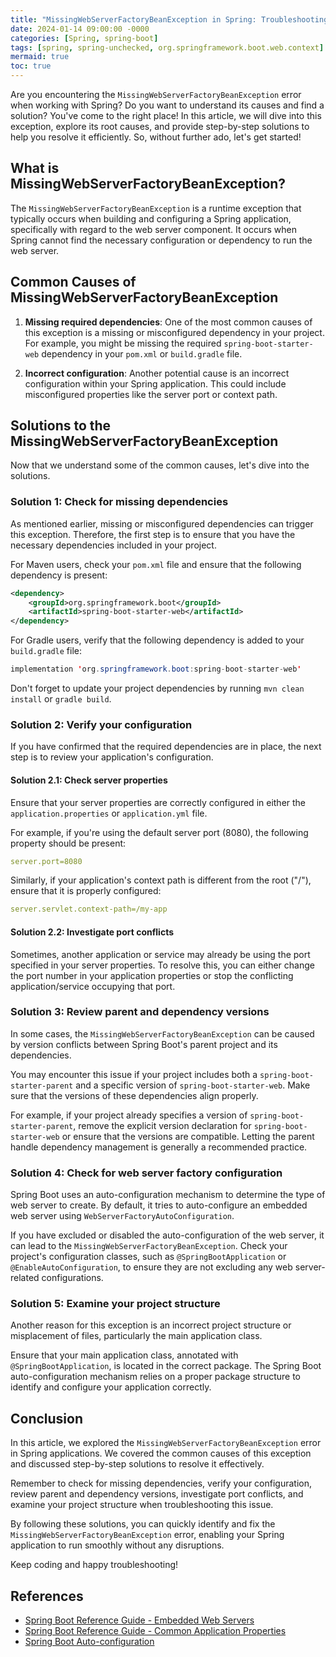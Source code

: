 ```yaml
---
title: "MissingWebServerFactoryBeanException in Spring: Troubleshooting and Solution"
date: 2024-01-14 09:00:00 -0000
categories: [Spring, spring-boot]
tags: [spring, spring-unchecked, org.springframework.boot.web.context]
mermaid: true
toc: true
---
```



Are you encountering the `MissingWebServerFactoryBeanException` error when working with Spring? Do you want to understand its causes and find a solution? You've come to the right place! In this article, we will dive into this exception, explore its root causes, and provide step-by-step solutions to help you resolve it efficiently. So, without further ado, let's get started!

## What is MissingWebServerFactoryBeanException?

The `MissingWebServerFactoryBeanException` is a runtime exception that typically occurs when building and configuring a Spring application, specifically with regard to the web server component. It occurs when Spring cannot find the necessary configuration or dependency to run the web server.

## Common Causes of MissingWebServerFactoryBeanException

1. **Missing required dependencies**: One of the most common causes of this exception is a missing or misconfigured dependency in your project. For example, you might be missing the required `spring-boot-starter-web` dependency in your `pom.xml` or `build.gradle` file.

2. **Incorrect configuration**: Another potential cause is an incorrect configuration within your Spring application. This could include misconfigured properties like the server port or context path.

## Solutions to the MissingWebServerFactoryBeanException 

Now that we understand some of the common causes, let's dive into the solutions.

### Solution 1: Check for missing dependencies

As mentioned earlier, missing or misconfigured dependencies can trigger this exception. Therefore, the first step is to ensure that you have the necessary dependencies included in your project.

For Maven users, check your `pom.xml` file and ensure that the following dependency is present:

```xml
<dependency>
    <groupId>org.springframework.boot</groupId>
    <artifactId>spring-boot-starter-web</artifactId>
</dependency>
```

For Gradle users, verify that the following dependency is added to your `build.gradle` file:

```java
implementation 'org.springframework.boot:spring-boot-starter-web'
```

Don't forget to update your project dependencies by running `mvn clean install` or `gradle build`.

### Solution 2: Verify your configuration

If you have confirmed that the required dependencies are in place, the next step is to review your application's configuration.

####  Solution 2.1: Check server properties

Ensure that your server properties are correctly configured in either the `application.properties` or `application.yml` file.

For example, if you're using the default server port (8080), the following property should be present:

```yaml
server.port=8080
```

Similarly, if your application's context path is different from the root ("/"), ensure that it is properly configured:

```yaml
server.servlet.context-path=/my-app
```

#### Solution 2.2: Investigate port conflicts

Sometimes, another application or service may already be using the port specified in your server properties. To resolve this, you can either change the port number in your application properties or stop the conflicting application/service occupying that port.

### Solution 3: Review parent and dependency versions

In some cases, the `MissingWebServerFactoryBeanException` can be caused by version conflicts between Spring Boot's parent project and its dependencies.

You may encounter this issue if your project includes both a `spring-boot-starter-parent` and a specific version of `spring-boot-starter-web`. Make sure that the versions of these dependencies align properly.

For example, if your project already specifies a version of `spring-boot-starter-parent`, remove the explicit version declaration for `spring-boot-starter-web` or ensure that the versions are compatible. Letting the parent handle dependency management is generally a recommended practice.

### Solution 4: Check for web server factory configuration

Spring Boot uses an auto-configuration mechanism to determine the type of web server to create. By default, it tries to auto-configure an embedded web server using `WebServerFactoryAutoConfiguration`.

If you have excluded or disabled the auto-configuration of the web server, it can lead to the `MissingWebServerFactoryBeanException`. Check your project's configuration classes, such as `@SpringBootApplication` or `@EnableAutoConfiguration`, to ensure they are not excluding any web server-related configurations.

### Solution 5: Examine your project structure

Another reason for this exception is an incorrect project structure or misplacement of files, particularly the main application class.

Ensure that your main application class, annotated with `@SpringBootApplication`, is located in the correct package. The Spring Boot auto-configuration mechanism relies on a proper package structure to identify and configure your application correctly.

## Conclusion

In this article, we explored the `MissingWebServerFactoryBeanException` error in Spring applications. We covered the common causes of this exception and discussed step-by-step solutions to resolve it effectively.

Remember to check for missing dependencies, verify your configuration, review parent and dependency versions, investigate port conflicts, and examine your project structure when troubleshooting this issue.

By following these solutions, you can quickly identify and fix the `MissingWebServerFactoryBeanException` error, enabling your Spring application to run smoothly without any disruptions.

Keep coding and happy troubleshooting!

## References

- [Spring Boot Reference Guide - Embedded Web Servers](https://docs.spring.io/spring-boot/docs/current/reference/htmlsingle/#boot-features-web-server)
- [Spring Boot Reference Guide - Common Application Properties](https://docs.spring.io/spring-boot/docs/current/reference/html/application-properties.html)
- [Spring Boot Auto-configuration](https://docs.spring.io/spring-boot/docs/current/reference/htmlsingle/#boot-features-developing-auto-configuration)
